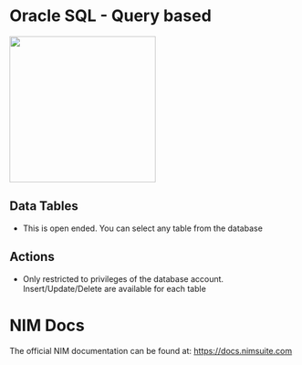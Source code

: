 # Oracle SQL - Query based
<img src="https://github.com/Tools4ever-NIM/NIM-System-PowerShell-Oracle-SQL/assets/24281600/52d8b756-f51c-4154-8bc6-d034f1fce350" width="256px" />


## Data Tables
- This is open ended. You can select any table from the database


## Actions
- Only restricted to privileges of the database account. Insert/Update/Delete are available for each table


# NIM Docs
The official NIM documentation can be found at: https://docs.nimsuite.com
